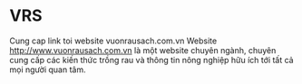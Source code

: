 # VRS
Cung cap link toi website vuonrausach.com.vn
Website http://www.vuonrausach.com.vn là một website chuyên ngành, chuyên cung cấp các kiến thức trồng rau và thông tin nông nghiệp hữu ích tới tất cả mọi người quan tâm.
